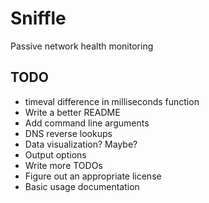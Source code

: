 # Sniffle

Passive network health monitoring

## TODO

* timeval difference in milliseconds function
* Write a better README
* Add command line arguments
* DNS reverse lookups
* Data visualization? Maybe?
* Output options
* Write more TODOs
* Figure out an appropriate license
* Basic usage documentation
